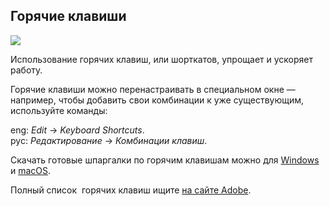 ## Горячие клавиши

![](/img/MIL_12/1648066610_BkzFySCeewk-1.jpg#rounded)

Использование горячих клавиш, или шорткатов, упрощает и ускоряет работу.

Горячие клавиши можно перенастраивать в специальном окне — например, чтобы добавить свои комбинации к уже существующим, используйте команды:  

eng: *Edit* → *Keyboard Shortcuts*.  
рус: *Редактирование* → *Комбинации клавиш*.

Скачать готовые шпаргалки по горячим клавишам можно для [Windows](https://helpx.adobe.com/content/dam/help/en/illustrator/pdf/Ai_cheat-sheet_Windows.jpg) и [macOS](https://helpx.adobe.com/content/dam/help/en/illustrator/pdf/Ai_cheat-sheet_macOS.jpg).

Полный список  горячих клавиш ищите [на сайте Adobe](https://helpx.adobe.com/ru/illustrator/using/default-keyboard-shortcuts.html).